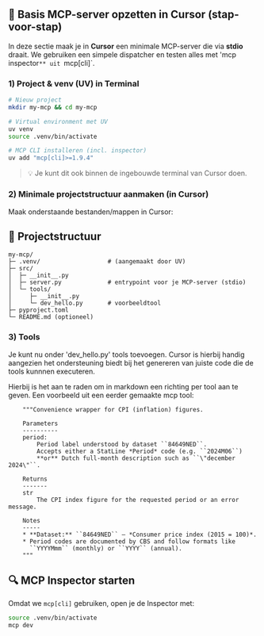 ## 🚧 Basis MCP-server opzetten in Cursor (stap-voor-stap)

In deze sectie maak je in **Cursor** een minimale MCP-server die via **stdio** draait. We gebruiken een simpele dispatcher en testen alles met 'mcp inspector`** uit `mcp[cli]`.

### 1) Project & venv (UV) in Terminal
```bash
# Nieuw project
mkdir my-mcp && cd my-mcp

# Virtual environment met UV
uv venv
source .venv/bin/activate

# MCP CLI installeren (incl. inspector)
uv add "mcp[cli]>=1.9.4"
```

> 💡 Je kunt dit ook binnen de ingebouwde terminal van Cursor doen.

### 2) Minimale projectstructuur aanmaken (in Cursor)

Maak onderstaande bestanden/mappen in Cursor:

## 📂 Projectstructuur

```text
my-mcp/
├─ .venv/                   # (aangemaakt door UV)
├─ src/
│  ├─ __init__.py
│  ├─ server.py             # entrypoint voor je MCP-server (stdio)
│  └─ tools/
│     ├─ __init__.py
│     └─ dev_hello.py       # voorbeeldtool
├─ pyproject.toml
└─ README.md (optioneel)
```
### 3) Tools 
Je kunt nu onder 'dev_hello.py' tools toevoegen. Cursor is hierbij handig aangezien het ondersteuning biedt bij het genereren van juiste code die de tools kunnnen executeren. 

Hierbij is het aan te raden om in markdown een richting per tool aan te geven. Een voorbeeld uit een eerder gemaakte mcp tool:
```text
    """Convenience wrapper for CPI (inflation) figures.

    Parameters
    ----------
    period:
        Period label understood by dataset ``84649NED``.
        Accepts either a StatLine *Period* code (e.g. ``2024M06``)
        **or** Dutch full‑month description such as ``\"december 2024\"``.

    Returns
    -------
    str
        The CPI index figure for the requested period or an error message.

    Notes
    -----
    * **Dataset:** ``84649NED`` – *Consumer price index (2015 = 100)*.
    * Period codes are documented by CBS and follow formats like
      ``YYYYMmm`` (monthly) or ``YYYY`` (annual).
    """
```

## 🔍 MCP Inspector starten

Omdat we `mcp[cli]` gebruiken, open je de Inspector met:

```bash
source .venv/bin/activate
mcp dev
```



